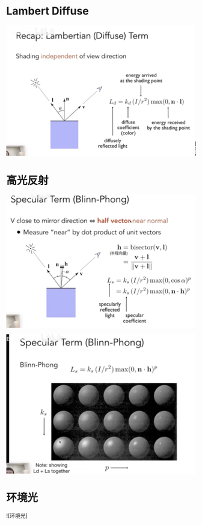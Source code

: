 # Lambert Diffuse

![兰伯特漫反射](./imgs/Lambert%20Diffuse.png)

# 高光反射


![反射光原理](./imgs/反射高光原理.png)

![反射光](./imgs/反射高光.png)

# 环境光

![环境光]